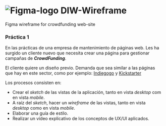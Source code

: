
# <img src="https://user-images.githubusercontent.com/77643882/196502554-22df29ef-1aed-41e2-b5e0-e07d7e9b4679.png" alt="Figma-logo" style="width:50, heigth:50, text-align:center;" /> DIW-Wireframe
Figma wireframe for crowdfunding web-site

### Práctica 1

En las prácticas de una empresa de mantenimiento de páginas web.
Les ha surgido un cliente nuevo que necesita crear una página para gestionar campañas de ***CrowdFunding***.

El cliente quiere un diseño previo. Demanda que sea similar a las páginas que hay en este sector, como por ejemplo:
[Indiegogo](https://www.indiegogo.com/) y [Kickstarter](https://www.kickstarter.com/)

Los procesos consisten en:
- Crear el *sketch* de las vistas de la aplicación, tanto en vista *desktop* com en vista *mobile*.
- A raíz del *sketch*, hacer un *wireframe* de las vistas, tanto en vista *desktop* como en vista *mobile*.
- Elaborar una guía de estilo.
- Realizar un vídeo explicativo de los conceptos de UX/UI aplicados.
